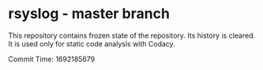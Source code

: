 # rsyslog - master branch

This repository contains frozen state of the repository.
Its history is cleared. It is used only for static code
analysis with Codacy.

Commit Time: 1692185679